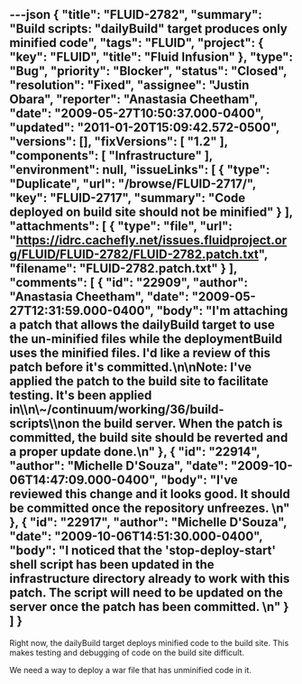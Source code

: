 ---json
{
  "title": "FLUID-2782",
  "summary": "Build scripts: \"dailyBuild\" target produces only minified code",
  "tags": "FLUID",
  "project": {
    "key": "FLUID",
    "title": "Fluid Infusion"
  },
  "type": "Bug",
  "priority": "Blocker",
  "status": "Closed",
  "resolution": "Fixed",
  "assignee": "Justin Obara",
  "reporter": "Anastasia Cheetham",
  "date": "2009-05-27T10:50:37.000-0400",
  "updated": "2011-01-20T15:09:42.572-0500",
  "versions": [],
  "fixVersions": [
    "1.2"
  ],
  "components": [
    "Infrastructure"
  ],
  "environment": null,
  "issueLinks": [
    {
      "type": "Duplicate",
      "url": "/browse/FLUID-2717/",
      "key": "FLUID-2717",
      "summary": "Code deployed on build site should not be minified"
    }
  ],
  "attachments": [
    {
      "type": "file",
      "url": "https://idrc.cachefly.net/issues.fluidproject.org/FLUID/FLUID-2782/FLUID-2782.patch.txt",
      "filename": "FLUID-2782.patch.txt"
    }
  ],
  "comments": [
    {
      "id": "22909",
      "author": "Anastasia Cheetham",
      "date": "2009-05-27T12:31:59.000-0400",
      "body": "I'm attaching a patch that allows the dailyBuild target to use the un-minified files while the deploymentBuild uses the minified files. I'd like a review of this patch before it's committed.\n\nNote: I've applied the patch to the build site to facilitate testing. It's been applied in\\\n\\~/continuum/working/36/build-scripts\\\non the build server. When the patch is committed, the build site should be reverted and a proper update done.\n"
    },
    {
      "id": "22914",
      "author": "Michelle D'Souza",
      "date": "2009-10-06T14:47:09.000-0400",
      "body": "I've reviewed this change and it looks good. It should be committed once the repository unfreezes.&#x20;\n"
    },
    {
      "id": "22917",
      "author": "Michelle D'Souza",
      "date": "2009-10-06T14:51:30.000-0400",
      "body": "I noticed that the 'stop-deploy-start' shell script has been updated in the infrastructure directory already to work with this patch. The script will need to be updated on the server once the patch has been committed.&#x20;\n"
    }
  ]
}
---
Right now, the dailyBuild target deploys minified code to the build site. This makes testing and debugging of code on the build site difficult.

We need a way to deploy a war file that has unminified code in it.

        